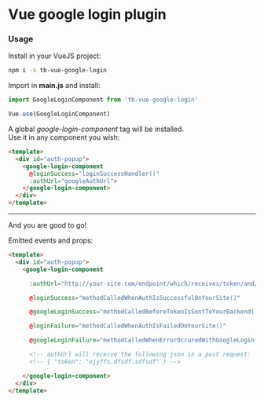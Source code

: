 # Vue google login plugin

### Usage
Install in your VueJS project:

```bash
npm i -s tb-vue-google-login
```

Import in __main.js__ and install:

```javascript
import GoogleLoginComponent from 'tb-vue-google-login'

Vue.use(GoogleLoginComponent)
```

A global _google-login-component_ tag will be installed.<br>
Use it in any component you wish:

```html
<template>
  <div id="auth-popup">
    <google-login-component
      @loginSuccess="loginSuccessHandler()"
      :authUrl="googleAuthUrl">
    </google-login-component>
  </div>
</template>
```

<hr>

And you are good to go!

Emitted events and props:

```html
<template>
  <div id="auth-popup">
    <google-login-component

      :authUrl="http://your-site.com/endpoint/which/receives/token/and/authenticates/on/your/site/to/create/session"

      @loginSuccess="methodCalledWhenAuthIsSuccessfulOnYourSite()"

      @googleLoginSuccess="methodCalledBeforeTokenIsSentToYourBackend()"

      @loginFailure="methodCalledWhenAuthIsFailedOnYourSite()"

      @googleLoginFailure="methodCalledWhenErrorOccuredWithGoogleLogin()">

      <!-- authUrl will receive the following json in a post request:  -->
      <!-- { "token": "ejyffs.dfsdf.sdfsdf" } -->

    </google-login-component>
  </div>
</template>
```
